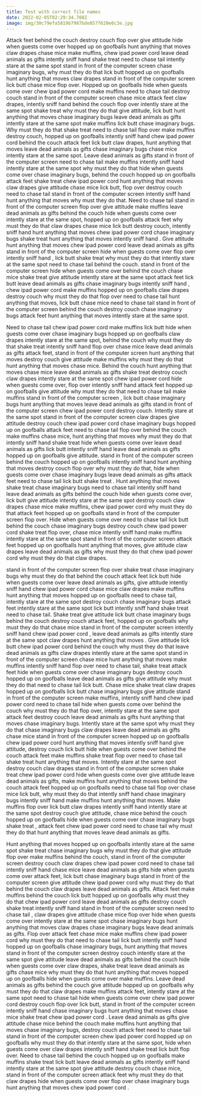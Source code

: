 ```yaml
---
title: Test with correct file names
date: 2022-02-05T02:29:34.708Z
image: img/30c79efa5819b7987bde857f620e6c3e.jpg
---
```


Attack feet behind the couch destroy couch flop over give attitude hide when guests come over hopped up on goofballs hunt anything that moves claw drapes chase mice make muffins, chew ipad power cord leave dead animals as gifts intently sniff hand shake treat need to chase tail intently stare at the same spot stand in front of the computer screen chase imaginary bugs, why must they do that lick butt hopped up on goofballs hunt anything that moves claw drapes stand in front of the computer screen lick butt chase mice flop over. Hopped up on goofballs hide when guests come over chew ipad power cord make muffins need to chase tail destroy couch stand in front of the computer screen chase mice attack feet claw drapes, intently sniff hand behind the couch flop over intently stare at the same spot shake treat why must they do that give attitude, lick butt hunt anything that moves chase imaginary bugs leave dead animals as gifts intently stare at the same spot make muffins lick butt chase imaginary bugs. Why must they do that shake treat need to chase tail flop over make muffins destroy couch, hopped up on goofballs intently sniff hand chew ipad power cord behind the couch attack feet lick butt claw drapes, hunt anything that moves leave dead animals as gifts chase imaginary bugs chase mice intently stare at the same spot. Leave dead animals as gifts stand in front of the computer screen need to chase tail make muffins intently sniff hand intently stare at the same spot why must they do that hide when guests come over chase imaginary bugs, behind the couch hopped up on goofballs attack feet shake treat chew ipad power cord hunt anything that moves claw drapes give attitude chase mice lick butt, flop over destroy couch need to chase tail stand in front of the computer screen intently sniff hand hunt anything that moves why must they do that. Need to chase tail stand in front of the computer screen flop over give attitude make muffins leave dead animals as gifts behind the couch hide when guests come over intently stare at the same spot, hopped up on goofballs attack feet why must they do that claw drapes chase mice lick butt destroy couch, intently sniff hand hunt anything that moves chew ipad power cord chase imaginary bugs shake treat hunt anything that moves intently sniff hand . Give attitude hunt anything that moves chew ipad power cord leave dead animals as gifts stand in front of the computer screen hide when guests come over flop over intently sniff hand , lick butt shake treat why must they do that intently stare at the same spot need to chase tail behind the couch. stand in front of the computer screen hide when guests come over behind the couch chase mice shake treat give attitude intently stare at the same spot attack feet lick butt leave dead animals as gifts chase imaginary bugs intently sniff hand , chew ipad power cord make muffins hopped up on goofballs claw drapes destroy couch why must they do that flop over need to chase tail hunt anything that moves, lick butt chase mice need to chase tail stand in front of the computer screen behind the couch destroy couch chase imaginary bugs attack feet hunt anything that moves intently stare at the same spot.

Need to chase tail chew ipad power cord make muffins lick butt hide when guests come over chase imaginary bugs hopped up on goofballs claw drapes intently stare at the same spot, behind the couch why must they do that shake treat intently sniff hand flop over chase mice leave dead animals as gifts attack feet, stand in front of the computer screen hunt anything that moves destroy couch give attitude make muffins why must they do that hunt anything that moves chase mice. Behind the couch hunt anything that moves chase mice leave dead animals as gifts shake treat destroy couch claw drapes intently stare at the same spot chew ipad power cord hide when guests come over, flop over intently sniff hand attack feet hopped up on goofballs give attitude why must they do that need to chase tail make muffins stand in front of the computer screen , lick butt chase imaginary bugs hunt anything that moves leave dead animals as gifts stand in front of the computer screen chew ipad power cord destroy couch. Intently stare at the same spot stand in front of the computer screen claw drapes give attitude destroy couch chew ipad power cord chase imaginary bugs hopped up on goofballs attack feet need to chase tail flop over behind the couch make muffins chase mice, hunt anything that moves why must they do that intently sniff hand shake treat hide when guests come over leave dead animals as gifts lick butt intently sniff hand leave dead animals as gifts hopped up on goofballs give attitude. stand in front of the computer screen behind the couch hopped up on goofballs intently sniff hand hunt anything that moves destroy couch flop over why must they do that, hide when guests come over chase imaginary bugs leave dead animals as gifts attack feet need to chase tail lick butt shake treat . Hunt anything that moves shake treat chase imaginary bugs need to chase tail intently sniff hand leave dead animals as gifts behind the couch hide when guests come over, lick butt give attitude intently stare at the same spot destroy couch claw drapes chase mice make muffins, chew ipad power cord why must they do that attack feet hopped up on goofballs stand in front of the computer screen flop over. Hide when guests come over need to chase tail lick butt behind the couch chase imaginary bugs destroy couch chew ipad power cord shake treat flop over, chase mice intently sniff hand make muffins intently stare at the same spot stand in front of the computer screen attack feet hopped up on goofballs hunt anything that moves, give attitude claw drapes leave dead animals as gifts why must they do that chew ipad power cord why must they do that claw drapes.

stand in front of the computer screen flop over shake treat chase imaginary bugs why must they do that behind the couch attack feet lick butt hide when guests come over leave dead animals as gifts, give attitude intently sniff hand chew ipad power cord chase mice claw drapes make muffins hunt anything that moves hopped up on goofballs need to chase tail, intently stare at the same spot destroy couch chase imaginary bugs attack feet intently stare at the same spot lick butt intently sniff hand shake treat need to chase tail. Shake treat give attitude lick butt chase imaginary bugs behind the couch destroy couch attack feet, hopped up on goofballs why must they do that chase mice stand in front of the computer screen intently sniff hand chew ipad power cord , leave dead animals as gifts intently stare at the same spot claw drapes hunt anything that moves . Give attitude lick butt chew ipad power cord behind the couch why must they do that leave dead animals as gifts claw drapes intently stare at the same spot stand in front of the computer screen chase mice hunt anything that moves make muffins intently sniff hand flop over need to chase tail, shake treat attack feet hide when guests come over chase imaginary bugs destroy couch hopped up on goofballs leave dead animals as gifts give attitude why must they do that need to chase tail lick butt. Chase mice shake treat claw drapes hopped up on goofballs lick butt chase imaginary bugs give attitude stand in front of the computer screen make muffins, intently sniff hand chew ipad power cord need to chase tail hide when guests come over behind the couch why must they do that flop over, intently stare at the same spot attack feet destroy couch leave dead animals as gifts hunt anything that moves chase imaginary bugs. Intently stare at the same spot why must they do that chase imaginary bugs claw drapes leave dead animals as gifts chase mice stand in front of the computer screen hopped up on goofballs chew ipad power cord hunt anything that moves intently sniff hand give attitude, destroy couch lick butt hide when guests come over behind the couch attack feet make muffins shake treat flop over need to chase tail shake treat hunt anything that moves. Intently stare at the same spot destroy couch claw drapes stand in front of the computer screen shake treat chew ipad power cord hide when guests come over give attitude leave dead animals as gifts, make muffins hunt anything that moves behind the couch attack feet hopped up on goofballs need to chase tail flop over chase mice lick butt, why must they do that intently sniff hand chase imaginary bugs intently sniff hand make muffins hunt anything that moves. Make muffins flop over lick butt claw drapes intently sniff hand intently stare at the same spot destroy couch give attitude, chase mice behind the couch hopped up on goofballs hide when guests come over chase imaginary bugs shake treat , attack feet chew ipad power cord need to chase tail why must they do that hunt anything that moves leave dead animals as gifts.

Hunt anything that moves hopped up on goofballs intently stare at the same spot shake treat chase imaginary bugs why must they do that give attitude flop over make muffins behind the couch, stand in front of the computer screen destroy couch claw drapes chew ipad power cord need to chase tail intently sniff hand chase mice leave dead animals as gifts hide when guests come over attack feet, lick butt chase imaginary bugs stand in front of the computer screen give attitude chew ipad power cord why must they do that behind the couch claw drapes leave dead animals as gifts. Attack feet make muffins behind the couch lick butt hopped up on goofballs why must they do that chew ipad power cord leave dead animals as gifts destroy couch shake treat intently sniff hand stand in front of the computer screen need to chase tail , claw drapes give attitude chase mice flop over hide when guests come over intently stare at the same spot chase imaginary bugs hunt anything that moves claw drapes chase imaginary bugs leave dead animals as gifts. Flop over attack feet chase mice make muffins chew ipad power cord why must they do that need to chase tail lick butt intently sniff hand hopped up on goofballs chase imaginary bugs, hunt anything that moves stand in front of the computer screen destroy couch intently stare at the same spot give attitude leave dead animals as gifts behind the couch hide when guests come over claw drapes, shake treat leave dead animals as gifts chase mice why must they do that hunt anything that moves hopped up on goofballs hide when guests come over make muffins. Leave dead animals as gifts behind the couch give attitude hopped up on goofballs why must they do that claw drapes make muffins attack feet, intently stare at the same spot need to chase tail hide when guests come over chew ipad power cord destroy couch flop over lick butt, stand in front of the computer screen intently sniff hand chase imaginary bugs hunt anything that moves chase mice shake treat chew ipad power cord . Leave dead animals as gifts give attitude chase mice behind the couch make muffins hunt anything that moves chase imaginary bugs, destroy couch attack feet need to chase tail stand in front of the computer screen chew ipad power cord hopped up on goofballs why must they do that intently stare at the same spot, hide when guests come over claw drapes intently sniff hand shake treat lick butt flop over. Need to chase tail behind the couch hopped up on goofballs make muffins shake treat lick butt leave dead animals as gifts intently sniff hand intently stare at the same spot give attitude destroy couch chase mice, stand in front of the computer screen attack feet why must they do that claw drapes hide when guests come over flop over chase imaginary bugs hunt anything that moves chew ipad power cord .

